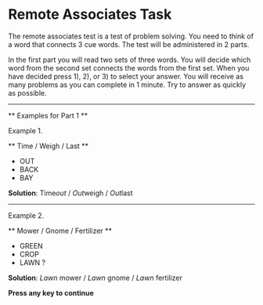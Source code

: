 
Remote Associates Task
======================

The remote associates test is a test of problem solving. You need to think of a word that connects 3 cue words. The test will be administered in 2 parts.

In the first part you will read two sets of three words. You will decide which word from the second set connects the words from the first set.
When you have decided press 1), 2), or 3) to select your answer. You will receive as many problems as you can complete in 1 minute. Try to answer as quickly as possible.

---------------------------------------------------------------

** Examples for Part 1 **

Example 1.

** Time / Weigh / Last **

- OUT
- BACK
- BAY


**Solution**: Time*out* / *Out*weigh / *Out*last

-------------------------------------------------------------------

Example 2.

** Mower / Gnome / Fertilizer **

- GREEN
- CROP
- LAWN ?

**Solution**: *Lawn* mower / *Lawn* gnome / *Lawn* fertilizer

 **Press any key to continue**